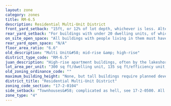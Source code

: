 ```yaml
---
layout: zone
category: zones
title: RM-6.5
description: Residential Multi-Unit District
front_yard_setback: "15ft, or 12% of lot depth, whichever is less. Alternatively, setback can be the average front yard depth of nearest 2 lots."
rear_yard_setback: "For buildings with under 20 dwelling units, of which at least 33% are &quot;accessible&quot;&#58; 50 ft or 24% of lot depth, whichever is less. For other buildings&#58; 50 ft or 30% of lot depth, whichever is less."
on_site_open_space: "All buildings with people living in them must have at least 36 sq ft of on-site open space per dwelling unit. (See 17-2-0308)"
rear_yard_open_space: "N/A"
floor_area_ratio: "6.6"
old_description: "Multi Unit&#58; mid-rise &amp; high-rise"
district_type_code: "RM-6.5"
juan_description: "High-rise apartment buildings, often by the lakeshore."
lot_area_per_unit: "300 sq ft/dwelling unit, 135 sq ft/efficiency unit, 135 sq ft/SRO unit"
old_zoning_ordinance_code: ""
maximum_building_height: "None, but tall buildings require planned development approval (see Sec. 17-13-0600)."
district_title: "Residential Multi-Unit District"
zoning_code_section: "17-2-0104"
side_setback: "Townhouses&#58; complicated as hell, see 17-2-0500. All other buildings&#58; none if building abuts the street or alley, or if building covers less than 50% of its lot. If more than 50%, building&#39;s side setbacks must equal 10% of lot width or 10% of building height (whichever is greater), but no setback needs to be wider than 20 ft."
zone_type: "4"
---
```

